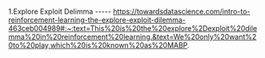 1.Explore Exploit Delimma 
  ----- https://towardsdatascience.com/intro-to-reinforcement-learning-the-explore-exploit-dilemma-463ceb004989#:~:text=This%20is%20the%20explore%2Dexploit%20dilemma%20in%20reinforcement%20learning.&text=We%20only%20want%20to%20play,which%20is%20known%20as%20MABP.
